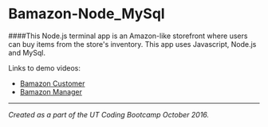 # Bamazon-Node_MySql


####This Node.js terminal app is an Amazon-like storefront where users can buy items from the store's inventory. This app uses Javascript, Node.js and MySql. 

Links to demo videos:
  * [Bamazon Customer](http://res.cloudinary.com/thefinleycode/image/fetch/http://res.cloudinary.com/thefinleycode/video/upload/v1477180620/BamazonCustomer_c4s1ox.avi)
  * [Bamazon Manager]()



----
*Created as a part of the UT Coding Bootcamp October 2016.* 

